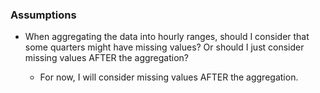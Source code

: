 ### Assumptions

- When aggregating the data into hourly ranges, should I consider that some quarters might have missing values? Or should I just consider missing values AFTER the aggregation?

    - For now, I will consider missing values AFTER the aggregation.
